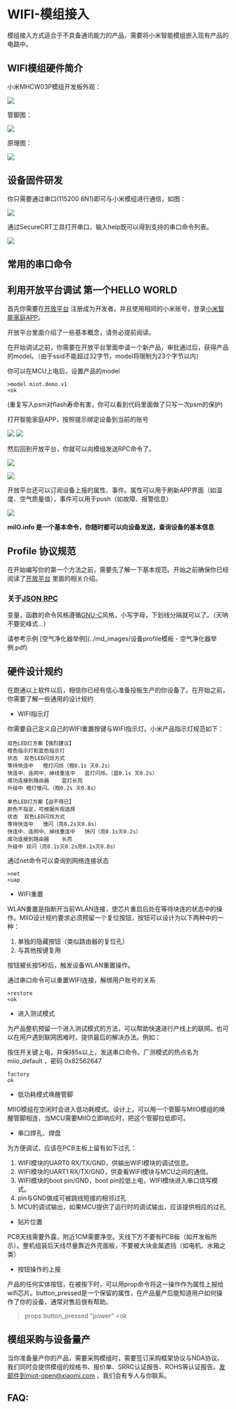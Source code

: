 # WIFI-模组接入

模组接入方式适合于不具备通讯能力的产品，需要将小米智能模组嵌入现有产品的电路中。

## WIFI模组硬件简介

小米MHCW03P模组开发板外观：

![](./MHCW03P/dev_board.jpg)

管脚图：

![](./MHCW03P/pins.png)

原理图：

![](./MHCW03P/layout.png)

## 设备固件研发

你只需要通过串口(115200 8N1)即可与小米模组进行通信，如图：

![](./MHCW03P/example.png)

通过SecureCRT工具打开串口，输入help既可以得到支持的串口命令列表。

![](./MHCW03P/example1.png)

## 常用的串口命令


## 利用开放平台调试 第一个HELLO WORLD

首先你需要在[开放平台](https://open.home.mi.com/) 注册成为开发者。并且使用相同的小米账号，登录[小米智能家庭APP](http://home.mi.com/index.html)。

开放平台里面介绍了一些基本概念，请务必提前阅读。

在开始调试之前，你需要在开放平台里面申请一个新产品，审批通过后，获得产品的model。（由于ssid不能超过32字节，model将限制为23个字节以内）

你可以在MCU上电后，设置产品的model

```
>model miot.demo.v1
<ok
```

(重复写入psm对flash寿命有害，你可以看到代码里面做了只写一次psm的保护)

打开智能家庭APP，按照提示绑定设备到当前的账号

![](../md_images/app1.png)  ![](../md_images/app2.png)

然后回到开放平台，你就可以向模组发送RPC命令了。

![](../md_images/open1.png)  

![](../md_images/open2.png)

开放平台还可以订阅设备上报的属性、事件。属性可以用于刷新APP界面（如温度、空气质量值），事件可以用于push（如故障、报警信息）

![](../md_images/open3.png)

**miIO.info 是一个基本命令，你随时都可以向设备发送，查询设备的基本信息**

## Profile 协议规范

在开始编写你的第一个方法之前，需要先了解一下基本规范。开始之前确保你已经阅读了[开放平台](https://open.home.mi.com/) 里面的相关介绍。

### 关于[JSON RPC](http://json-rpc.org/wiki/specification)

变量，函数的命令风格遵循[GNU-C](https://www.gnu.org/prep/standards/)风格，小写字母，下划线分隔就可以了。（天呐不要驼峰式...）

请参考示例 [空气净化器举例](../md_images/设备profile模板 - 空气净化器举例.pdf)


## 硬件设计规约

在跑通以上软件以后，相信你已经有信心准备投板生产的你设备了。在开始之前，你需要了解一些通用的设计规约

- WIFI指示灯

你需要自己定义自己的WIFI重置按键与WIFI指示灯。小米产品指示灯规范如下：

```
双色LED灯方案【强烈建议】
橙色指示灯和蓝色指示灯
状态	双色LED闪烁方式
等待快连中	橙灯闪烁（橙0.1s 灭0.2s）
快连中、连网中、掉线重连中	蓝灯闪烁。（蓝0.1s 灭0.2s）
成功连接到路由器	蓝灯长亮
升级中	橙灯慢闪。（橙0.2s 灭0.8s）
```

```
单色LED灯方案【迫不得已】
颜色不指定，可根据外观选择
状态	双色LED闪烁方式
等待快连中	慢闪（亮0.2s灭0.8s）
快连中、连网中、掉线重连中	快闪（亮0.1s灭0.2s）
成功连接到路由器	长亮
升级中	双闪（亮0.1s灭0.2s亮0.1s灭0.8s）
```

通过net命令可以查询到网络连接状态

```
>net
<uap
```

- WIFI重置

WLAN重置是指断开当前WLAN连接，使芯片重启后处在等待块连的状态中的操作。MIIO设计规约要求必须预留一个复位按钮，按钮可以设计为以下两种中的一种：

1. 单独的隐藏按钮（类似路由器的复位孔）
2. 与其他按键复用

按钮被长按5秒后，触发设备WLAN重置操作。

通过串口命令可以重置WIFI连接，解绑用户账号的关系

```
>restore
<ok
```

- 进入测试模式

为产品整机预留一个进入测试模式的方法，可以帮助快速进行产线上的联网。也可以在用户遇到联网困难时，提供最后的解决办法。例如：

按住开关键上电，并保持5s以上，发送串口命令。厂测模式的热点名为 miio_default ，密码 0x82562647

```
factory
ok
```

- 低功耗模式唤醒管脚

MIIO模组在空闲时会进入低功耗模式。设计上，可以用一个管脚与MIIO模组的唤醒管脚相连，当MCU需要MIIO立即响应时，把这个管脚拉低即可。

- 串口焊孔、焊盘

为方便调试，应该在PCB主板上留有如下过孔：

1. WIFI模块的UART0 RX/TX/GND，供输出WIFI模块的调试信息。
2. WIFI模块的UART1 RX/TX/GND，供查看WIFI模块与MCU之间的通信。
3. WIFI模块的boot pin/GND，boot pin拉低上电，WIFI模块进入串口烧写模式。
4. pin与GND做成可被跳线短接的相邻过孔
5. MCU的调试输出，如果MCU提供了运行时的调试输出，应该提供相应的过孔

- 贴片位置

PCB天线需要外露，附近1CM需要净空。天线下方不要有PCB板（如开发板所示）。整机组装后天线尽量靠近外壳面板，不要被大块金属遮挡（如电机、水箱之类）

- 按钮操作的上报

产品的任何实体按钮，在被按下时，可以用prop命令将这一操作作为属性上报给wifi芯片。button_pressed是一个保留的属性，在产品量产后能知道用户如何操作了你的设备，通常对售后很有帮助。

>props button_pressed "power"
<ok


## 模组采购与设备量产

当你准备量产你的产品，需要采购模组时，需要签订采购框架协议与NDA协议。我们同时会提供模组的规格书、报价单、SRRC认证报告、ROHS等认证报告。发邮件到miot-open@xiaomi.com ，我们会有专人与你联系。

## FAQ:


